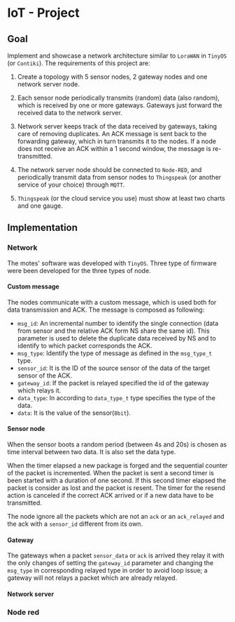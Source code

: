 # IoT - Project

## Goal

Implement and showcase a network architecture similar to `LoraWAN` in `TinyOS` (or `Contiki`). The requirements of this project are:

1. Create a topology with 5 sensor nodes, 2 gateway nodes and one network server node.

1. Each sensor node periodically transmits (random) data (also random), which is received by one or more gateways. Gateways just forward the received data to the network server.

1. Network server keeps track of the data received by gateways, taking care of removing duplicates. An ACK message is sent back to the forwarding gateway, which in turn transmits it to the nodes. If a node does not receive an ACK within a 1 second window, the message is re-transmitted.

1. The network server node should be connected to `Node-RED`, and periodically transmit data from sensor nodes to `Thingspeak` (or another service of your choice) through `MQTT`.

1. `Thingspeak` (or the cloud service you use) must show at least two charts and one gauge.

## Implementation

### Network

The motes' software was developed with `TinyOS`. Three type of firmware were been developed for the three types of node.

#### Custom message

The nodes communicate with a custom message, which is used both for data transmission and ACK. The message is composed as following:

- `msg_id`: An incremental number to identify the single connection (data from sensor and the relative ACK form NS share the same id). This parameter is used to delete the duplicate data received by NS and to identify to which packet corresponds the ACK.
- `msg_type`: Identify the type of message as defined in the `msg_type_t` type.
- `sensor_id`: It is the ID of the source sensor of the data of the target sensor of the ACK.
- `gateway_id`: If the packet is relayed specified the id of the gateway which relays it.
- `data_type`: In according to `data_type_t` type specifies the type of the data.
- `data`: It is the value of the sensor(`8bit`).

#### Sensor node

When the sensor boots a random period (between 4s and 20s) is chosen as time interval between two data. It is also set the data type.

When the timer elapsed a new package is forged and the sequential counter of the packet is incremented. When the packet is sent a second timer is been started with a duration of one second. If this second timer elapsed the packet is consider as lost and the packet is resent. The timer for the resend action is canceled if the correct ACK arrived or if a new data have to be transmitted.

The node ignore all the packets which are not an `ack` or an `ack_relayed` and the ack with a `sensor_id` different from its own.

#### Gateway

The gateways when a packet `sensor_data` or `ack` is arrived they relay it with the only changes of setting the `gateway_id` parameter and changing the `msg_type` in corresponding relayed type in order to avoid loop issue; a gateway will not relays a packet which are already relayed.

#### Network server

### Node red
